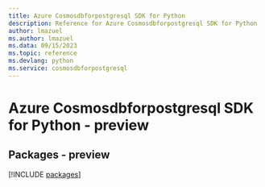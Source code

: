 ```yaml
---
title: Azure Cosmosdbforpostgresql SDK for Python
description: Reference for Azure Cosmosdbforpostgresql SDK for Python
author: lmazuel
ms.author: lmazuel
ms.data: 09/15/2023
ms.topic: reference
ms.devlang: python
ms.service: cosmosdbforpostgresql
---
```

# Azure Cosmosdbforpostgresql SDK for Python - preview
## Packages - preview
[!INCLUDE [packages](cosmosdbforpostgresql-index.md)]